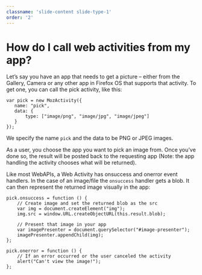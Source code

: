 ```yaml
---
classname: 'slide-content slide-type-1'
order: '2'
---
```


How do I call web activities from my app?
=========================================

Let’s say you have an app that needs to get a picture – either from the Gallery, Camera or any other app in Firefox OS that supports that activity. To get one, you can call the pick activity, like this:

    var pick = new MozActivity({
       name: "pick",
       data: {
           type: ["image/png", "image/jpg", "image/jpeg"]
       }
    });

We specify the name `pick` and the data to be PNG or JPEG images.

As a user, you choose the app you want to pick an image from. Once you’ve done so, the result will be posted back to the requesting app (Note: the app handling the activity chooses what will be returned).

Like most WebAPIs, a Web Activity has onsuccess and onerror event handlers. In the case of an image/file the `onsuccess` handler gets a blob. It can then represent the returned image visually in the app:

    pick.onsuccess = function () {    
        // Create image and set the returned blob as the src
        var img = document.createElement("img");
        img.src = window.URL.createObjectURL(this.result.blob);
     
        // Present that image in your app
        var imagePresenter = document.querySelector("#image-presenter");
        imagePresenter.appendChild(img);
    };
     
    pick.onerror = function () {
        // If an error occurred or the user canceled the activity
        alert("Can't view the image!");
    };
